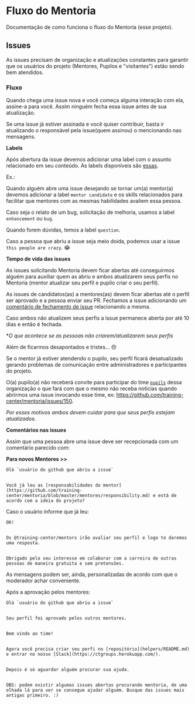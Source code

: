# Fluxo do Mentoria


Documentação de como funciona o fluxo do Mentoria (esse projeto).


## Issues


As issues precisam de organização e atualizações constantes para garantir que os usuários do projeto (Mentores, Pupilos e "visitantes") estão sendo bem atendidos.


### Fluxo


Quando chega uma issue nova e você começa alguma interação com ela, assine-a para você. Assim ninguém fecha essa issue antes de sua atualização.


Se uma issue já estiver assinada e você quiser contribuir, basta ir atualizando o responsável pela issue(quem assinou) o mencionando nas mensagens.


**Labels**


Após abertura da issue devemos adicionar uma label com o assunto relacionado em seu conteúdo. As labels disponíveis são [essas](https://github.com/training-center/mentoria/labels).


Ex.: 


Quando alguém abre uma issue desejando se tornar um(a) mentor(a) devemos adicionar a label `mentor candidate` e os skills relacionados para facilitar que mentores com as mesmas habilidades avaliem essa pessoa.


Caso seja o relato de um bug, solicitação de melhoria, usamos a label `enhancement` ou `bug`.


Quando forem dúvidas, temos a label `question`.


Caso a pessoa que abriu a issue seja meio doida, podemos usar a issue `this people are crazy`. :joy:


**Tempo de vida das issues**


As issues solicitando Mentoria devem ficar abertas até conseguirmos alguém para auxiliar quem as abriu e ambos atualizarem seus perfis no Mentoria (mentor atualizar seu perfil e pupilo criar o seu perfil).


As issues de candidatos(as) a mentores(as) devem ficar abertas até o perfil ser aprovado e a pessoa enviar seu PR. Fechamos a issue adicionando um [comentário de fechamento de issue](https://help.github.com/articles/closing-issues-via-commit-messages/) relacionando a mesma.


Caso ambos não atualizem seus perfis a issue permanece aberta por até 10 dias e então é fechada.


**O que acontece se as pessoas não criarem/atualizarem seus perfis*


Além de ficarmos desapontados e tristes... :disappointed:


Se o mentor já estiver atendendo o pupilo, seu perfil ficará desatualizado gerando problemas de comunicação entre administradores e participantes do projeto.


O(a) pupilo(a) não receberá convite para participar do time [`pupils`](https://github.com/orgs/training-center/people) dessa organização o que fará com que o mesmo não receba notícias quando abrirmos uma issue invocando esse time, ex: https://github.com/training-center/mentoria/issues/150.


*Por esses motivos ambos devem cuidar para que seus perfis estejam atualizados.*


**Comentários nas issues**


Assim que uma pessoa abre uma issue deve ser recepcionada com um comentário parecido com:


**Para novos Mentores >>**


```
Olá `usuário do github que abriu a issue`


Você já leu as [responsabilidades do mentor](https://github.com/training-center/mentoria/blob/master/mentores/responsibility.md) e está de acordo com a ideia do projeto?
```


Caso o usuário informe que já leu:


```
OK!


Os @training-center/mentors irão avaliar seu perfil e logo te daremos uma resposta.


Obrigado pelo seu interesse em colaborar com a carreira de outras pessoas de maneira gratuita e sem pretensões.
```


As mensagens podem ser, ainda, personalizadas de acordo com que o moderador achar conveniente.


Após a aprovação pelos mentores:


```
Olá `usuário do github que abriu a issue`


Seu perfil foi aprovado pelos outros mentores.


Bem vindo ao time!


Agora você precisa criar seu perfi no [repositório](helpers/README.md) e entrar no nosso [Slack](https://ctgroups.herokuapp.com/).


Depois é só aguardar alguém procurar sua ajuda.


OBS: podem existir algumas issues abertas procurando mentoria, de uma olhada lá para ver se consegue ajudar alguém. Busque das issues mais antigas primeiro. :)
```
